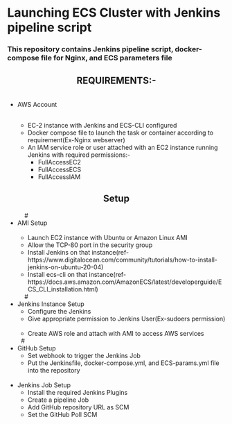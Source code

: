 # Launching ECS Cluster with Jenkins pipeline script 

<h3>This repository contains Jenkins pipeline script, docker-compose file for Nginx, and ECS parameters file
</h3>


<center><h2>REQUIREMENTS:-</center></h2>
<ul>
   <li> AWS Account</li>
    <ul>
    <li>EC-2 instance with Jenkins and ECS-CLI configured
    <li>Docker compose file to launch the task or container according to requirement(Ex-Nginx webserver)
    <li>An IAM service role or user attached with an EC2 instance running Jenkins with required permissions:-
        <ul>
        <li>FullAccessEC2
        <li>FullAccessECS
        <li>FullAccessIAM
        </ul></ul></ul>
<center><h2>Setup</center></h2>
<ul>    
#<li>AMI Setup
<ul>
       <li> Launch EC2 instance with Ubuntu or Amazon Linux AMI 
        <li>Allow the TCP-80 port in the security group
        <li>Install Jenkins on that instance(ref-https://www.digitalocean.com/community/tutorials/how-to-install-jenkins-on-ubuntu-20-04)
        <li>Install ecs-cli on that instance(ref-https://docs.aws.amazon.com/AmazonECS/latest/developerguide/ECS_CLI_installation.html)
    </ul>
    #<li>Jenkins Instance Setup
        <ul><li>Configure the Jenkins
        <li>Give appropriate permission to Jenkins User(Ex-sudoers permission)
        <li>Create AWS role and attach with AMI to access AWS services
</ul>
  # <li> GitHub Setup
       <ul><li> Set webhook to trigger the Jenkins Job
        <li>Put the Jenkinsfile, docker-compose.yml, and ECS-params.yml file into the repository
    </ul>
   <li> Jenkins Job Setup
       <ul><li> Install the required Jenkins Plugins
        <li>Create a pipeline Job
        <li>Add GitHub repository URL as SCM 
        <li>Set the GitHub Poll SCM
</ul>
</ul>
